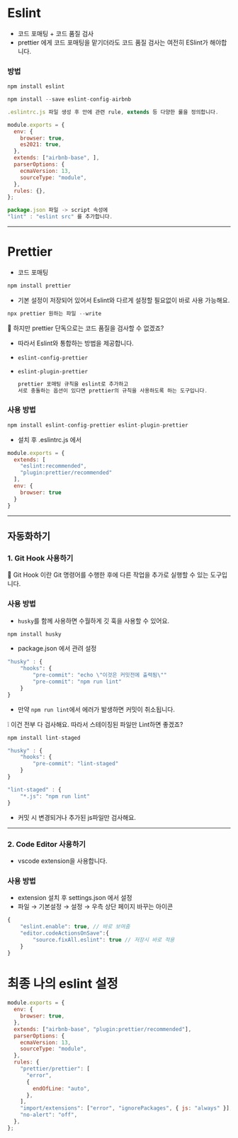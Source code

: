 # Eslint

- 코드 포매팅 + 코드 품질 검사
- prettier 에게 코드 포매팅을 맡기더라도 코드 품질 검사는 여전히 ESlint가 해야합니다.

### 방법

```jsx
npm install eslint
```

```jsx
npm install --save eslint-config-airbnb
```

```jsx
.eslintrc.js 파일 생성 후 안에 관련 rule, extends 등 다양한 룰을 정의합니다.
```

```jsx
module.exports = {
  env: {
    browser: true,
    es2021: true,
  },
  extends: ["airbnb-base", ],
  parserOptions: {
    ecmaVersion: 13,
    sourceType: "module",
  },
  rules: {},
};
```

```jsx
package.json 파일 -> script 속성에
"lint" : "eslint src" 를 추가합니다.
```

---

# Prettier

- 코드 포매팅

```jsx
npm install prettier
```

- 기본 설정이 저장되어 있어서 Eslint와 다르게 설정할 필요없이 바로 사용 가능해요.

```jsx
npx prettier 원하는 파일 --write 
```

🤨 하지만 prettier 단독으로는 코드 품질을 검사할 수 없겠죠?

- 따라서 Eslint와 통합하는 방법을 제공합니다.
- `eslint-config-prettier`
- `eslint-plugin-prettier`
    
    ```jsx
    prettier 포매팅 규칙을 eslint로 추가하고
    서로 충돌하는 옵션이 있다면 prettier의 규칙을 사용하도록 하는 도구입니다.
    
    ```
    

### 사용 방법

```jsx
npm install eslint-config-prettier eslint-plugin-prettier
```

- 설치 후 .eslintrc.js 에서

```jsx
module.exports = {
  extends: [
    "eslint:recommended",
    "plugin:prettier/recommended"
  ],
  env: {
    browser: true
  }
}
```

---

## 자동화하기

### 1. Git Hook 사용하기

🤔 Git Hook 이란 Git 명령어를 수행한 후에 다른 작업을 추가로 실행할 수 있는 도구입니다.

### 사용 방법

- `husky`를 함께 사용하면 수월하게 깃 훅을 사용할 수 있어요.

```jsx
npm install husky
```

- package.json 에서 관려 설정

```jsx
"husky" : {
	"hooks": {
		"pre-commit": "echo \"이것은 커밋전에 출력됨\""
		"pre-commit": "npm run lint"
	}
}
```

- 만약 `npm run lint`에서 에러가 발생하면 커밋이 취소됩니다.

❕ 이건 전부 다 검사해요. 따라서 스테이징된 파일만 Lint하면 좋겠죠?

```jsx
npm install lint-staged
```

```jsx
"husky" : {
	"hooks": {
		"pre-commit": "lint-staged"
	}
}
```

```jsx
"lint-staged" : {
	"*.js": "npm run lint"
}
```

- 커밋 시 변경되거나 추가된 js파일만 검사해요.

---

### 2. Code Editor 사용하기

- vscode extension을 사용합니다.

### 사용 방법

- extension 설치 후 settings.json 에서 설정
- 파일 → 기본설정 → 설정 → 우측 상단 페이지 바꾸는 아이콘

```jsx
{
	"eslint.enable": true, // 바로 보여줌
	"editor.codeActionsOnSave":{
		"source.fixAll.eslint": true // 저장시 바로 적용
	}
}
```

# 최종 나의 eslint 설정
```js
module.exports = {
  env: {
    browser: true,
  },
  extends: ["airbnb-base", "plugin:prettier/recommended"],
  parserOptions: {
    ecmaVersion: 13,
    sourceType: "module",
  },
  rules: {
    "prettier/prettier": [
      "error",
      {
        endOfLine: "auto",
      },
    ],
    "import/extensions": ["error", "ignorePackages", { js: "always" }],
    "no-alert": "off",
  },
};
```
